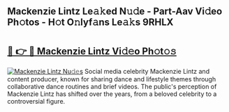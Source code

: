 ## Mackenzie Lintz Le𝚊𝚔ed N𝚞𝚍e - Part-Aav Vi𝚍eo Ph𝚘tos - H𝚘t O𝚗lyf𝚊ns Le𝚊𝚔s 9RHLX

# <h2><a href="http://hf570c.feru.top/?c=Mackenzie+Lintz">🔗 👉 🔴 Mackenzie Lintz Vi𝚍𝚎o Ph𝚘t𝚘𝚜</a></h2>

[![Mackenzie Lintz Nu𝚍𝚎s](https://i.imgur.com/0TWrTi3.gif)](http://hf570c.feru.top/?c=Mackenzie+Lintz)
Social media celebrity Mackenzie Lintz and content producer, known for sharing dance and lifestyle themes through collaborative dance routines and brief videos. The public's perception of Mackenzie Lintz has shifted over the years, from a beloved celebrity to a controversial figure. 
